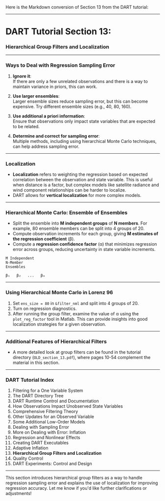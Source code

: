 Here is the Markdown conversion of Section 13 from the DART tutorial:

---

# DART Tutorial Section 13:  
### Hierarchical Group Filters and Localization  

---

### Ways to Deal with Regression Sampling Error

1. **Ignore it**:  
   If there are only a few unrelated observations and there is a way to maintain variance in priors, this can work.
   
2. **Use larger ensembles**:  
   Larger ensemble sizes reduce sampling error, but this can become expensive. Try different ensemble sizes (e.g., 40, 80, 160).

3. **Use additional a priori information**:  
   Ensure that observations only impact state variables that are expected to be related.

4. **Determine and correct for sampling error**:  
   Multiple methods, including using hierarchical Monte Carlo techniques, can help address sampling error.

---

### Localization

- **Localization** refers to weighting the regression based on expected correlation between the observation and state variable. This is useful when distance is a factor, but complex models like satellite radiance and wind component relationships can be harder to localize.
- DART allows for **vertical localization** for more complex models.

---

### Hierarchical Monte Carlo: Ensemble of Ensembles

- Split the ensemble into **M independent groups** of **N members**. For example, 80 ensemble members can be split into 4 groups of 20.
- Compute observation increments for each group, giving **M estimates of the regression coefficient** (β).
- Compute a **regression confidence factor** (α) that minimizes regression error across groups, reducing uncertainty in state variable increments.

```plaintext
M Independent 
N-Member 
Ensembles

β₁   β₂   ...   βₘ
```

---

### Using Hierarchical Monte Carlo in Lorenz 96

1. Set `ens_size = 80` in `&filter_nml` and split into 4 groups of 20.
2. Turn on regression diagnostics.
3. After running the group filter, examine the value of α using the `plot_reg_factor` tool in Matlab. This can provide insights into good localization strategies for a given observation.

---

### Additional Features of Hierarchical Filters

- A more detailed look at group filters can be found in the tutorial directory (`OLD_section_13.pdf`), where pages 10-54 complement the material in this section.

---

### DART Tutorial Index

1. Filtering for a One Variable System
2. The DART Directory Tree
3. DART Runtime Control and Documentation
4. How Observations Impact Unobserved State Variables
5. Comprehensive Filtering Theory
6. Other Updates for an Observed Variable
7. Some Additional Low-Order Models
8. Dealing with Sampling Error
9. More on Dealing with Error: Inflation
10. Regression and Nonlinear Effects
11. Creating DART Executables
12. Adaptive Inflation
13. **Hierarchical Group Filters and Localization**
14. Quality Control
15. DART Experiments: Control and Design

---

This section introduces hierarchical group filters as a way to handle regression sampling error and explains the use of localization for improving regression accuracy. Let me know if you'd like further clarifications or adjustments!
